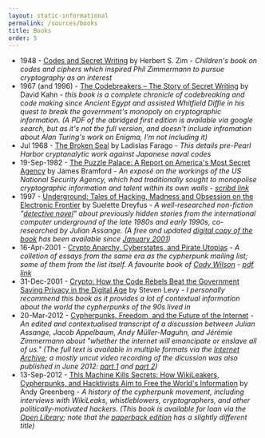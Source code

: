 ```yaml
---
layout: static-informational
permalink: /sources/books
title: Books
order: 5
---
```


* 1948 - [Codes and Secret Writing](https://www.goodreads.com/book/show/1113675.Codes_and_Secret_Writing) by Herbert S. Zim - _Children's book on codes and ciphers which inspired Phil Zimmermann to pursue cryptography as an interest_
* 1967 (and 1996) - [The Codebreakers – The Story of Secret Writing](https://en.wikipedia.org/wiki/The_Codebreakers) by David Kahn - _this book is a complete chronicle of codebreaking and code making since Ancient Egypt and assisted Whitfield Diffie in his quest to break the government's monopoly on cryptographic information. (A PDF of the abridged first edition is available via google search, but as it's not the full version, and doesn't include infromation about Alan Turing's work on Enigma, I'm not including it)_
* Jul 1968 - [The Broken Seal](https://www.goodreads.com/book/show/2225948.The_Broken_Seal) by Ladislas Farago - _This details pre-Pearl Harbor cryptanalytic work against Japanese naval codes_
* 19-Sep-1982 - [The Puzzle Palace: A Report on America's Most Secret Agency](https://en.wikipedia.org/wiki/The_Puzzle_Palace) by James Bramford - _An exposé on the workings of the US National Security Agency, which had traditionally sought to monopolise cryptographic information and talent within its own walls_ - _[scribd link](https://www.scribd.com/doc/57791980/The-Puzzle-Palace)_
* 1997 - [Underground: Tales of Hacking, Madness and Obsession on the Electronic Frontier](http://www.underground-book.net/about.php3) by Suelette Dreyfus - _A well-researched non-fiction "[detective novel](http://www.underground-book.net/about.php3)" about previously hidden stories from the international computer underground of the late 1980s and early 1990s, co-researched by Julian Assange. (A free and updated [digital copy of the book](https://suelette.home.xs4all.nl/underground/justin/contents.html) has been available since [January 2001](https://suelette.home.xs4all.nl/underground/justin/preface.html))_
* 16-Apr-2001 - [Crypto Anarchy, Cyberstates, and Pirate Utopias](https://mitpress.mit.edu/books/crypto-anarchy-cyberstates-and-pirate-utopias) - _A colletion of essays from the same era as the cypherpunk mailing list; some of them from the list itself. A favourite book of [Cody Wilson](people/cody-wilson)_ - _[pdf link](https://monoskop.org/images/4/42/Ludlow_Peter_Crypto_Anarchy_Cyberstates_and_Pirate_Utopias.pdf)_
* 31-Dec-2001 - [Crypto: How the Code Rebels Beat the Government Saving Privacy in the Digital Age](https://en.wikipedia.org/wiki/Crypto:_How_the_Code_Rebels_Beat_the_Government%E2%80%94Saving_Privacy_in_the_Digital_Age) by Steven Levy - _I personally recommend this book as it provides a lot of contextual information about the world the cypherpunks of the 90s lived in_
* 20-Mar-2012 - [Cypherpunks, Freedom, and the Future of the Internet](http://www.orbooks.com/catalog/cypherpunks/) - _An edited and contextualised transcript of a discussion between Julian Assange, Jacob Appelbaum, Andy Müller-Maguhn, and Jérémie Zimmermann about "whether the internet will emancipate or enslave all of us." (The full text is available in multiple formats via the [Internet Archive](https://archive.org/details/pdfy-ekVVZgGOThtG6fXb); a mostly uncut video recording of the dicussion was also published in June 2012: [part 1](https://youtu.be/i85fX9-sKYo) and [part 2](https://youtu.be/FPebAr7ST-E))_
* 13-Sep-2012 - [This Machine Kills Secrets: How WikiLeakers, Cypherpunks, and Hacktivists Aim to Free the World's Information]() by Andy Greenberg - _A history of the cypherpunk movement, including interviews with WikiLeaks, whistleblowers, cryptographers, and other politically-motivated hackers. (This book is available for loan via the [Open Library](https://openlibrary.org/books/OL25198339M/This_machine_kills_secrets); note that the [paperback edition](https://www.goodreads.com/book/show/18114151-this-machine-kills-secrets) has a slightly different title)_
